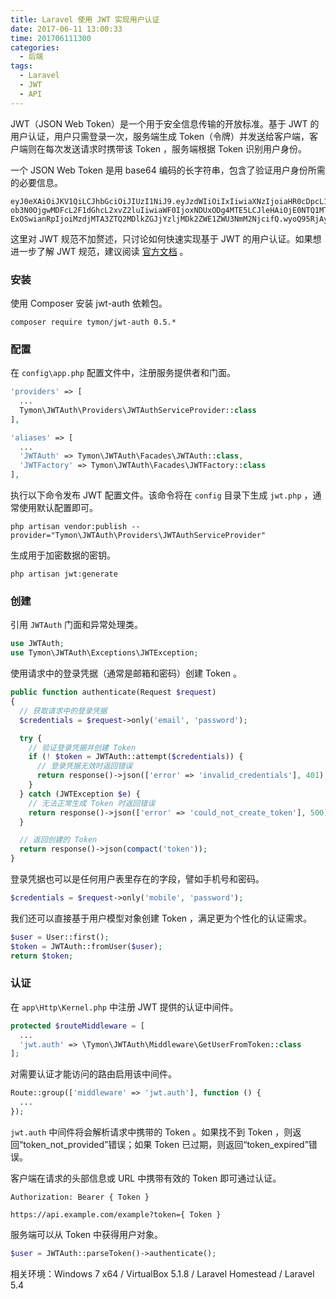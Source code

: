 ```yaml
---
title: Laravel 使用 JWT 实现用户认证
date: 2017-06-11 13:00:33
time: 201706111300
categories:
  - 后端
tags:
  - Laravel
  - JWT
  - API
---
```


JWT（JSON Web Token）是一个用于安全信息传输的开放标准。基于 JWT 的用户认证，用户只需登录一次，服务端生成 Token（令牌）并发送给客户端，客户端则在每次发送请求时携带该 Token ，服务端根据 Token 识别用户身份。

<!-- more -->

一个 JSON Web Token 是用 base64 编码的长字符串，包含了验证用户身份所需的必要信息。

```
eyJ0eXAiOiJKV1QiLCJhbGciOiJIUzI1NiJ9.eyJzdWIiOiIxIiwiaXNzIjoiaHR0cDpcL1wvbG9jYWx
ob3N0OjgwMDFcL2F1dGhcL2xvZ2luIiwiaWF0IjoxNDUxODg4MTE5LCJleHAiOjE0NTQ1MTYxMTksIm5iZiI6MTQ1MTg4OD
ExOSwianRpIjoiMzdjMTA3ZTQ2MDlkZGJjYzljMDk2ZWE1ZWU3NmM2NjcifQ.wyoQ95RjAyQ2FF3aj8EvCSaUmeP0KUqcCJDENNfnaT4
```

这里对 JWT 规范不加赘述，只讨论如何快速实现基于 JWT 的用户认证。如果想进一步了解 JWT 规范，建议阅读 [官方文档](https://jwt.io/) 。

### 安装

使用 Composer 安装 jwt-auth 依赖包。

```
composer require tymon/jwt-auth 0.5.*
```

### 配置

在 `config\app.php` 配置文件中，注册服务提供者和门面。

``` php
'providers' => [
  ...
  Tymon\JWTAuth\Providers\JWTAuthServiceProvider::class
],
```

``` php
'aliases' => [
  ...
  'JWTAuth' => Tymon\JWTAuth\Facades\JWTAuth::class,
  'JWTFactory' => Tymon\JWTAuth\Facades\JWTFactory::class
],
```

执行以下命令发布 JWT 配置文件。该命令将在 `config` 目录下生成 `jwt.php` ，通常使用默认配置即可。

```
php artisan vendor:publish --provider="Tymon\JWTAuth\Providers\JWTAuthServiceProvider"
```

生成用于加密数据的密钥。

```
php artisan jwt:generate
```

### 创建

引用 `JWTAuth` 门面和异常处理类。

``` php
use JWTAuth;
use Tymon\JWTAuth\Exceptions\JWTException;
```

使用请求中的登录凭据（通常是邮箱和密码）创建 Token 。

``` php
public function authenticate(Request $request)
{
  // 获取请求中的登录凭据
  $credentials = $request->only('email', 'password');

  try {
    // 验证登录凭据并创建 Token
    if (! $token = JWTAuth::attempt($credentials)) {
      // 登录凭据无效时返回错误
      return response()->json(['error' => 'invalid_credentials'], 401);
    }
  } catch (JWTException $e) {
    // 无法正常生成 Token 时返回错误
    return response()->json(['error' => 'could_not_create_token'], 500);
  }

  // 返回创建的 Token
  return response()->json(compact('token'));
}
```

登录凭据也可以是任何用户表里存在的字段，譬如手机号和密码。

``` php
$credentials = $request->only('mobile', 'password');
```

我们还可以直接基于用户模型对象创建 Token ，满足更为个性化的认证需求。

``` php
$user = User::first();
$token = JWTAuth::fromUser($user);
return $token;
```

### 认证

在 `app\Http\Kernel.php` 中注册 JWT 提供的认证中间件。

``` php
protected $routeMiddleware = [
  ...
  'jwt.auth' => \Tymon\JWTAuth\Middleware\GetUserFromToken::class
];
```

对需要认证才能访问的路由启用该中间件。

``` php
Route::group(['middleware' => 'jwt.auth'], function () {
  ...
});
```

`jwt.auth` 中间件将会解析请求中携带的 Token 。如果找不到 Token ，则返回“token_not_provided”错误；如果 Token 已过期，则返回“token_expired”错误。


客户端在请求的头部信息或 URL 中携带有效的 Token 即可通过认证。

```
Authorization: Bearer { Token }
```

```
https://api.example.com/example?token={ Token }
```

服务端可以从 Token 中获得用户对象。

``` php
$user = JWTAuth::parseToken()->authenticate();
```

相关环境：Windows 7 x64 / VirtualBox 5.1.8 / Laravel Homestead / Laravel 5.4